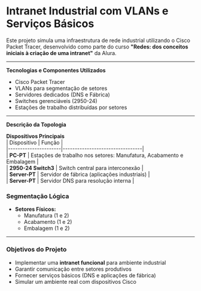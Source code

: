 # **Intranet Industrial com VLANs e Serviços Básicos**  

Este projeto simula uma infraestrutura de rede industrial utilizando o Cisco Packet Tracer, desenvolvido como parte do curso **"Redes: dos conceitos iniciais à criação de uma intranet"** da Alura.  

---

**Tecnologias e Componentes Utilizados**  
- Cisco Packet Tracer  
- VLANs para segmentação de setores  
- Servidores dedicados (DNS e Fábrica)  
- Switches gerenciáveis (2950-24)  
- Estações de trabalho distribuídas por setores  

---

**Descrição da Topologia**  

**Dispositivos Principais**  
| Dispositivo          | Função                          |  
|----------------------|---------------------------------|  
| **PC-PT**            | Estações de trabalho nos setores: Manufatura, Acabamento e Embalagem |  
| **2950-24 Switch3**  | Switch central para interconexão |  
| **Server-PT**        | Servidor de fábrica (aplicações industriais) |  
| **Server-PT**        | Servidor DNS para resolução interna |  

### **Segmentação Lógica**  
- **Setores Físicos:**  
  - Manufatura (1 e 2)  
  - Acabamento (1 e 2)  
  - Embalagem (1 e 2)  

---

### **Objetivos do Projeto**  
- Implementar uma **intranet funcional** para ambiente industrial  
- Garantir comunicação entre setores produtivos  
- Fornecer serviços básicos (DNS e aplicações de fábrica)  
- Simular um ambiente real com dispositivos Cisco  
